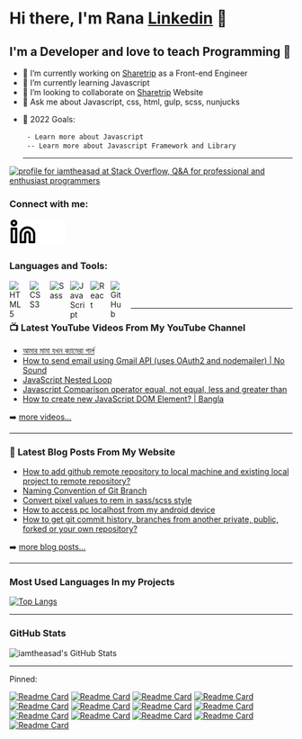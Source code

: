 <!--
  Source of this readme settings:
  1. https://github.com/gautamkrishnar/blog-post-workflow
  2. https://github.com/anuraghazra/github-readme-stats
 -->

# Hi there, I'm Rana [Linkedin][linkedin] 👋

## I'm a Developer and love to teach Programming 💖

- 🔭 I’m currently working on [Sharetrip](https://sharetrip.net) as a Front-end Engineer
- 🌱 I’m currently learning Javascript
- 👯 I’m looking to collaborate on [Sharetrip](https://sharetrip.net) Website
- 💬 Ask me about Javascript, css, html, gulp, scss, nunjucks
<!-- ⚡ Fun fact: Prgramming is like a girl, I always wanna play with it. -->
- 🥅 2022 Goals:

       - Learn more about Javascript
       -- Learn more about Javascript Framework and Library

  <!-- -- Learn Backend Technology
  --- Learn web3 -->

  ***

<!-- [![YouTube Channel Subscribers](https://img.shields.io/youtube/channel/subscribers/UCSozulc9frdn-q8EPX4QwSA?label=%20Subscribers&logo=youtube&logoColor=red&style=for-the-badge)][youtube]
[![YouTube Channel Subscribers](https://img.shields.io/youtube/channel/views/UCSozulc9frdn-q8EPX4QwSA?label=Total%20Views&logo=youtube&logoColor=red&style=for-the-badge)][youtube] -->

<a href="https://stackoverflow.com/users/7172189/iamtheasad"><img src="https://stackoverflow.com/users/flair/7172189.png" width="208" height="58" alt="profile for iamtheasad at Stack Overflow, Q&amp;A for professional and enthusiast programmers" title="My Stack Overflow Profile"></a>

<!-- [![Website](https://img.shields.io/website?label=codeSTACKr.com&style=for-the-badge&url=https%3A%2F%2Fcodestackr.com)](https://codestackr.com) -->

<!-- [![Twitter Follow](https://img.shields.io/twitter/follow/iamtheasad?color=1d9bf0&logo=twitter&style=for-the-badge)](https://twitter.com/intent/follow?original_referer=https%3A%2F%2Fgithub.com%2Fiamtheasad&screen_name=iamtheasad) -->

### Connect with me:

<!-- [![website](./img/youtube-light.svg)](https://www.youtube.com/channel/UCSozulc9frdn-q8EPX4QwSA/#gh-light-mode-only)
[![website](./img/youtube-dark.svg)](https://www.youtube.com/channel/UCSozulc9frdn-q8EPX4QwSA/#gh-dark-mode-only)
&nbsp;&nbsp; -->
<!-- [![website](./img/twitter-light.svg)](https://twitter.com/iamtheasad#gh-light-mode-only)
[![website](./img/twitter-dark.svg)](https://twitter.com/iamtheasad#gh-dark-mode-only)
&nbsp;&nbsp; -->

[![website](./img/linkedin-light.svg)](https://linkedin.com/in/iamtheasad#gh-light-mode-only)
[![website](./img/linkedin-dark.svg)](https://linkedin.com/in/iamtheasad#gh-dark-mode-only)

<!-- &nbsp;&nbsp;
[![website](./img/instagram-light.svg)](https://instagram.com/aasaadrana#gh-light-mode-only)
[![website](./img/instagram-dark.svg)](https://instagram.com/aasaadrana#gh-dark-mode-only) -->
<!-- &nbsp;&nbsp;
[![website](./img/facebook-light.svg)](https://facebook.com/iamtheasad#gh-light-mode-only)
[![website](./img/facebook-dark.svg)](https://facebook.com/iamtheasad#gh-dark-mode-only) -->

### Languages and Tools:

[<img align="left" alt="HTML5" width="26px" src="https://cdn.jsdelivr.net/gh/devicons/devicon/icons/html5/html5-original.svg" style="padding-right:10px;" />][github]
[<img align="left" alt="CSS3" width="26px" src="https://cdn.jsdelivr.net/gh/devicons/devicon/icons/css3/css3-original.svg" style="padding-right:10px;" />][github]
[<img align="left" alt="Sass" width="26px" src="https://cdn.jsdelivr.net/gh/devicons/devicon/icons/sass/sass-original.svg" style="padding-right:10px;" />][github]
[<img align="left" alt="JavaScript" width="26px" src="https://cdn.jsdelivr.net/gh/devicons/devicon/icons/javascript/javascript-original.svg" style="padding-right:10px;" />][github]
[<img align="left" alt="React" width="26px" src="https://cdn.jsdelivr.net/gh/devicons/devicon/icons/react/react-original.svg" style="padding-right:10px;" />][github]
[<img align="left" alt="GitHub" width="26px" src="https://user-images.githubusercontent.com/3369400/139448065-39a229ba-4b06-434b-bc67-616e2ed80c8f.png" style="padding-right:10px;" />][github]

<!-- [<img align="left" alt="Terminal" width="26px" src="./img/terminal-light.svg" />](https://www.youtube.com/channel/UCSozulc9frdn-q8EPX4QwSA#gh-light-mode-only)
[<img align="left" alt="Terminal" width="26px" src="./img/terminal-dark.svg" />](https://www.youtube.com/channel/UCSozulc9frdn-q8EPX4QwSA#gh-light-mode-only#gh-dark-mode-only) -->

<!-- [<img align="left" alt="Gatsby" width="26px" src="https://cdn.jsdelivr.net/gh/devicons/devicon/icons/gatsby/gatsby-original.svg" style="padding-right:10px;" />][webdevplaylist] -->

<!-- [<img align="left" alt="GraphQL" width="26px" src="https://cdn.jsdelivr.net/gh/devicons/devicon/icons/graphql/graphql-plain.svg" style="padding-right:10px;" />][webdevplaylist] -->

<!-- [<img align="left" alt="Node.js" width="26px" src="https://cdn.jsdelivr.net/gh/devicons/devicon/icons/nodejs/nodejs-original.svg" style="padding-right:10px;" />][webdevplaylist] -->

<!-- [<img align="left" alt="Deno" width="26px" src="./img/deno-light.svg" style="padding-right:10px;" />][webdevplaylist] -->

<!-- [<img align="left" alt="MongoDB" width="26px" src="https://cdn.jsdelivr.net/gh/devicons/devicon/icons/mongodb/mongodb-original.svg" style="padding-right:10px;" />][webdevplaylist] -->

<!-- [<img align="left" alt="MySQL" width="26px" src="https://cdn.jsdelivr.net/gh/devicons/devicon/icons/mysql/mysql-original.svg" style="padding-right:10px;" />][webdevplaylist] -->

<br />
<br />

---

### 📺 Latest YouTube Videos From My YouTube Channel

<!-- YOUTUBE:START -->
- [আমার মামা যখন ক্যামেরা গার্ল](https://www.youtube.com/watch?v=XIlViycNEIA)
- [How to send email using Gmail API &lpar;uses OAuth2 and nodemailer&rpar; | No Sound](https://www.youtube.com/watch?v=gLE1XoKfqBQ)
- [JavaScript Nested Loop](https://www.youtube.com/watch?v=Sltjhrye7h8)
- [Javascript Comparison operator equal, not equal, less and greater than](https://www.youtube.com/watch?v=9FX03nRQLXM)
- [How to create new JavaScript DOM Element? | Bangla](https://www.youtube.com/watch?v=pmn5hphTGO8)
<!-- YOUTUBE:END -->

➡️ [more videos...](https://www.youtube.com/channel/UCSozulc9frdn-q8EPX4QwSA/)

---

### 📕 Latest Blog Posts From My Website

<!-- BLOG-POST-LIST:START -->
- [How to add github remote repository to local machine and existing local project to remote repository?](https://techblograna.wordpress.com/2022/11/23/how-to-add-github-remote-repository-to-local-machine-and-existing-local-project-to-remote-repository/)
- [Naming Convention of Git Branch](https://techblograna.wordpress.com/2022/10/20/naming-convention-of-git-branche/)
- [Convert pixel values to rem in sass/scss style](https://techblograna.wordpress.com/2022/10/12/convert-pixel-values-to-rem-in-sass-scss-style/)
- [How to access pc localhost from my android device](https://techblograna.wordpress.com/2022/09/20/how-can-i-access-my-localhost-from-my-android-device/)
- [How to get git commit history, branches from another private, public, forked or your own repository?](https://techblograna.wordpress.com/2022/08/14/how-to-get-git-commit-history-branches-from-another-private-public-forked-or-your-own-repository/)
<!-- BLOG-POST-LIST:END -->

➡️ [more blog posts...](https://techblograna.wordpress.com/)

---

### Most Used Languages In my Projects

[![Top Langs](https://github-readme-stats.vercel.app/api/top-langs/?username=iamtheasad&langs_count=9)](https://github.com/iamtheasad/github-readme-stats)

---

### GitHub Stats

  <img alt="iamtheasad's GitHub Stats" src="https://github-readme-stats.vercel.app/api?username=iamtheasad&show_icons=true&hide_border=false" />

[github]: https://github.com/iamtheasad?tab=repositories
[website]: https://techblograna.wordpress.com/
[facebook]: http://facebook.com/iamtheasad
[twitter]: https://twitter.com/iamtheasad
[youtube]: https://www.youtube.com/channel/UCSozulc9frdn-q8EPX4QwSA/
[instagram]: https://instagram.com/iamtheasad
[linkedin]: https://linkedin.com/in/iamtheasad
[stackoverflow]: https://stackoverflow.com/users/7172189/iamtheasad

---

<!-- [webdevplaylist]: https://www.youtube.com/playlist?list=PLkwxH9e_vrAJ0WbEsFA9W3I1W-g_BTsbt
[jsplaylist]: https://www.youtube.com/playlist?list=PLkwxH9e_vrALRJKu7wfXby3MKeflhTu6B
[cssplaylist]: https://www.youtube.com/playlist?list=PLkwxH9e_vrALSdvZuEh6gqQdmDoDIoqz4
[reactplaylist]: https://www.youtube.com/playlist?list=PLkwxH9e_vrAK4TdffpxKY3QGyHCpxFcQ0 -->

Pinned:

[![Readme Card](https://github-readme-stats.vercel.app/api/pin/?username=iamtheasad&repo=user)](https://github.com/iamtheasad/user)
[![Readme Card](https://github-readme-stats.vercel.app/api/pin/?username=iamtheasad&repo=dashboard-markup)](https://github.com/iamtheasad/dashboard-markup)
[![Readme Card](https://github-readme-stats.vercel.app/api/pin/?username=iamtheasad&repo=email-template)](https://github.com/iamtheasad/email-template)
[![Readme Card](https://github-readme-stats.vercel.app/api/pin/?username=iamtheasad&repo=exhibition-gulp)](https://github.com/iamtheasad/exhibition-gulp)
[![Readme Card](https://github-readme-stats.vercel.app/api/pin/?username=iamtheasad&repo=all-banners-view)](https://github.com/iamtheasad/all-banners-view)
[![Readme Card](https://github-readme-stats.vercel.app/api/pin/?username=iamtheasad&repo=shareTravel-l-p)](https://github.com/iamtheasad/shareTravel-l-p)
[![Readme Card](https://github-readme-stats.vercel.app/api/pin/?username=iamtheasad&repo=gulp-nunjucks-static-starter)](https://github.com/iamtheasad/gulp-nunjucks-static-starter)
[![Readme Card](https://github-readme-stats.vercel.app/api/pin/?username=iamtheasad&repo=eslint-config)](https://github.com/iamtheasad/eslint-config)
[![Readme Card](https://github-readme-stats.vercel.app/api/pin/?username=iamtheasad&repo=nexter-l-p)](https://github.com/iamtheasad/nexter-l-p)
[![Readme Card](https://github-readme-stats.vercel.app/api/pin/?username=iamtheasad&repo=shareTravel-l-p)](https://github.com/iamtheasad/shareTravel-l-p)
[![Readme Card](https://github-readme-stats.vercel.app/api/pin/?username=iamtheasad&repo=trillo-l-p)](https://github.com/iamtheasad/trillo-l-p)
[![Readme Card](https://github-readme-stats.vercel.app/api/pin/?username=iamtheasad&repo=face-recognition-app)](https://github.com/iamtheasad/face-recognition-app)
[![Readme Card](https://github-readme-stats.vercel.app/api/pin/?username=iamtheasad&repo=robot)](https://github.com/iamtheasad/robot)
